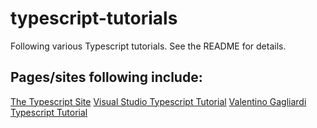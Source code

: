 # typescript-tutorials

Following various Typescript tutorials.  See the README for details.

## Pages/sites following include:
[The Typescript Site](typescriptlang.org)
[Visual Studio Typescript Tutorial](https://code.visualstudio.com/docs/typescript/typescript-tutorial)
[Valentino Gagliardi Typescript Tutorial](https://www.valentinog.com/blog/typescript/)

